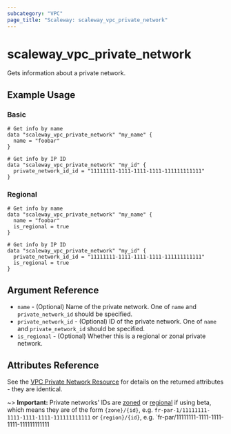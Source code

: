 ```yaml
---
subcategory: "VPC"
page_title: "Scaleway: scaleway_vpc_private_network"
---
```


# scaleway_vpc_private_network

Gets information about a private network.

## Example Usage

### Basic

```hcl
# Get info by name
data "scaleway_vpc_private_network" "my_name" {
  name = "foobar"
}

# Get info by IP ID
data "scaleway_vpc_private_network" "my_id" {
  private_network_id_id = "11111111-1111-1111-1111-111111111111"
}
```

### Regional

```hcl
# Get info by name
data "scaleway_vpc_private_network" "my_name" {
  name = "foobar"
  is_regional = true
}

# Get info by IP ID
data "scaleway_vpc_private_network" "my_id" {
  private_network_id_id = "11111111-1111-1111-1111-111111111111"
  is_regional = true
}
```

## Argument Reference

* `name` - (Optional) Name of the private network. One of `name` and `private_network_id` should be specified.
* `private_network_id` - (Optional) ID of the private network. One of `name` and `private_network_id` should be specified.
* `is_regional` - (Optional) Whether this is a regional or zonal private network.

## Attributes Reference

See the [VPC Private Network Resource](../resources/vpc_private_network.md) for details on the returned attributes - they are identical.

~> **Important:** Private networks' IDs are [zoned](../guides/regions_and_zones.md#resource-ids) or [regional](../guides/regions_and_zones.md#resource-ids) if using beta, which means they are of the form `{zone}/{id}`, e.g. `fr-par-1/11111111-1111-1111-1111-111111111111` or `{region}/{id}`, e.g. `fr-par/11111111-1111-1111-1111-111111111111
